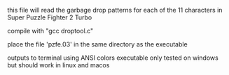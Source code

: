 this file will read the garbage drop patterns for each of the 11 characters in Super Puzzle Fighter 2 Turbo

compile with "gcc droptool.c"

place the file 'pzfe.03' in the same directory as the executable

outputs to terminal using ANSI colors
executable only tested on windows but should work in linux and macos
